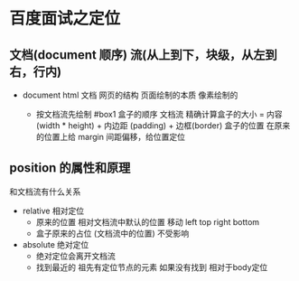 # 百度面试之定位

## 文档(document 顺序) 流(从上到下，块级，从左到右，行内)
- document html 文档
  网页的结构
  页面绘制的本质 像素绘制的

  - 按文档流先绘制 #box1
    盒子的顺序 文档流
    精确计算盒子的大小 = 内容 (width * height) + 内边距 (padding) + 边框(border)
    盒子的位置 在原来的位置上给 margin 间距偏移，给位置定位

## position 的属性和原理
  和文档流有什么关系
  - relative 相对定位
    - 原来的位置 相对文档流中默认的位置 移动 left top right bottom
    - 盒子原来的占位 (文档流中的位置) 不受影响
  - absolute 绝对定位
    - 绝对定位会离开文档流
    - 找到最近的 祖先有定位节点的元素
      如果没有找到 相对于body定位